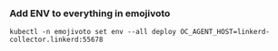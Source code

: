### Add ENV to everything in emojivoto

    kubectl -n emojivoto set env --all deploy OC_AGENT_HOST=linkerd-collector.linkerd:55678
